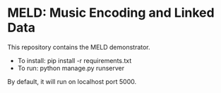 MELD: Music Encoding and Linked Data
====================================

This repository contains the MELD demonstrator. 

* To install: pip install -r requirements.txt
* To run: python manage.py runserver

By default, it will run on localhost port 5000. 

